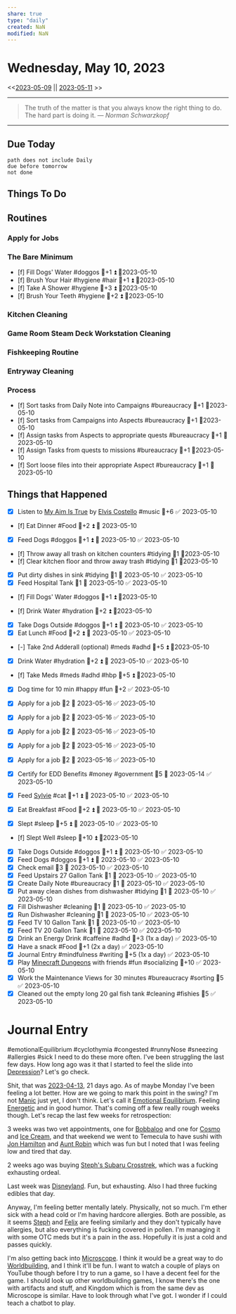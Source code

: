 ```yaml
---
share: true
type: "daily"
created: NaN 
modified: NaN
---
```

# Wednesday, May 10, 2023
<<[2023-05-09](./2023-05-09.md) || [2023-05-11](./2023-05-11.md) >>

---

> The truth of the matter is that you always know the right thing to do. The hard part is doing it.
> — <cite>Norman Schwarzkopf</cite>

---
## Due Today
```tasks
path does not include Daily
due before tomorrow
not done
```

## Things To Do
































































## Routines
### Apply for Jobs



### The Bare Minimum


- [f] Fill Dogs' Water #doggos  🥄+1 ⏫ 📆2023-05-10
- [f] Brush Your Hair #hygiene #hair 🥄+1 ⏫ 📆2023-05-10
- [f] Take A Shower #hygiene  🥄+3 ⏫ 📆2023-05-10
- [f] Brush Your Teeth #hygiene 🥄+2 ⏫ 📆2023-05-10


### Kitchen Cleaning



### Game Room Steam Deck Workstation Cleaning


### Fishkeeping Routine


### Entryway Cleaning


### Process

- [f] Sort tasks from Daily Note into Campaigns #bureaucracy 🥄+1   📆2023-05-10
- [f] Sort tasks from Campaigns into Aspects  #bureaucracy 🥄+1   📆2023-05-10
- [f] Assign tasks from Aspects to appropriate quests  #bureaucracy 🥄+1   📆2023-05-10
- [f] Assign Tasks from quests to missions  #bureaucracy 🥄+1   📆2023-05-10
- [f] Sort loose files into their appropriate Aspect  #bureaucracy 🥄+1   📆2023-05-10




## Things that Happened
 - [x] Listen to [My Aim Is True](My%20Aim%20Is%20True.md) by [Elvis Costello](Elvis%20Costello.md) #music 🥄+6 ✅ 2023-05-10
- [f] Eat Dinner #Food  🥄+2 ⏫ 📅 2023-05-10
- [x] Feed Dogs #doggos  🥄+1 ⏫ 📅 2023-05-10 ✅ 2023-05-10

- [f] Throw away all trash on kitchen counters #tidying  🥄1 📆2023-05-10
- [f] Clear kitchen floor and throw away trash #tidying   🥄1 📆2023-05-10

- [x] Put dirty dishes in sink #tidying 🥄1 📅 2023-05-10 ✅ 2023-05-10
- [x] Feed Hospital Tank 🥄1 📅 2023-05-10 ✅ 2023-05-10
- [f] Fill Dogs' Water #doggos  🥄+1 ⏫ 📆2023-05-10

- [f] Drink Water #hydration 🥄+2 ⏫ 📆2023-05-10
- [x] Take Dogs Outside  #doggos 🥄+1 ⏫ 📅 2023-05-10 ✅ 2023-05-10
- [x] Eat Lunch #Food  🥄+2 ⏫ 📅 2023-05-10 ✅ 2023-05-10
- [-] Take 2nd Adderall (optional) #meds #adhd  🥄+5 ⏫ 📆2023-05-10
- [x] Drink Water #hydration   🥄+2 ⏫ 📅 2023-05-10 ✅ 2023-05-10
- [f] Take Meds  #meds #adhd #hbp 🥄+5 ⏫ 📆2023-05-10
- [x] Dog time for 10 min #happy #fun 🥄+2 ✅ 2023-05-10
- [x] Apply for a job  🥄2 📅 2023-05-16 ✅ 2023-05-10
- [x] Apply for a job  🥄2 📅 2023-05-16 ✅ 2023-05-10
- [x] Apply for a job  🥄2 📅 2023-05-16 ✅ 2023-05-10
- [x] Apply for a job  🥄2 📅 2023-05-16 ✅ 2023-05-10
- [x] Apply for a job  🥄2 📅 2023-05-16 ✅ 2023-05-10
- [x] Certify for EDD Benefits #money #government 🥄5 📅 2023-05-14 ✅ 2023-05-10
- [x] Feed [Sylvie](./Sylvie.md) #cat 🥄+1 ⏫ 📅 2023-05-10 ✅ 2023-05-10
- [x] Eat Breakfast #Food  🥄+2 ⏫ 📅 2023-05-10 ✅ 2023-05-10

- [x] Slept #sleep 🥄+5 ⏫ 📅 2023-05-10 ✅ 2023-05-10
- [f] Slept Well #sleep 🥄+10 ⏫  📆2023-05-10
- [x] Take Dogs Outside  #doggos  🥄+1 ⏫ 📅 2023-05-10 ✅ 2023-05-10
- [x] Feed Dogs #doggos  🥄+1 ⏫ 📅 2023-05-10 ✅ 2023-05-10
- [x] Check email 🥄3 📅 2023-05-10 ✅ 2023-05-10
- [x] Feed Upstairs 27 Gallon Tank 🥄1 📅 2023-05-10 ✅ 2023-05-10
- [x] Create Daily Note #bureaucracy 🥄1 📅 2023-05-10 ✅ 2023-05-10
- [x] Put away clean dishes from dishwasher #tidying   🥄1 📅 2023-05-10 ✅ 2023-05-10
- [x] Fill Dishwasher #cleaning  🥄1 📅 2023-05-10 ✅ 2023-05-10
- [x] Run Dishwasher #cleaning 🥄1 📅 2023-05-10 ✅ 2023-05-10
- [x] Feed TV 10 Gallon Tank 🥄1 📅 2023-05-10 ✅ 2023-05-10
- [x] Feed TV 20 Gallon Tank 🥄1 📅 2023-05-10 ✅ 2023-05-10
- [x] Drink an Energy Drink #caffeine #adhd  🥄+3 (1x a day) ✅ 2023-05-10
- [x] Have a snack #Food  🥄+1 (2x a day) ✅ 2023-05-10
- [x] Journal Entry #mindfulness #writing 🥄+5 (1x a day) ✅ 2023-05-10
- [x] Play [Minecraft Dungeons](Minecraft%20Dungeons.md) with friends #fun #socializing 🥄+10 ✅ 2023-05-10
- [x] Work the Maintenance Views for 30 minutes #bureaucracy #sorting 🥄5 ✅ 2023-05-10
- [x] Cleaned out the empty long 20 gal fish tank #cleaning #fishies 🥄5 ✅ 2023-05-10

# Journal Entry
#emotionalEquilibrium #cyclothymia #congested #runnyNose #sneezing #allergies #sick
I need to do these more often.  I've been struggling the last few days.  How long ago was it that I started to feel the slide into [Depression](Depression.md)?  Let's go check.

Shit, that was [2023-04-13](./2023-04-13.md), 21 days ago.  As of maybe Monday I've been feeling a lot better.  How are we going to mark this point in the swing?  I'm not [Manic](Manic.md) just yet, I don't think.  Let's call it [Emotional Equilibrium](Emotional%20Equilibrium.md).  Feeling [Energetic](Energetic.md) and in good humor.  That's coming off a few really rough weeks though.  Let's recap the last few weeks for retrospection:

3 weeks was two vet appointments, one for [Bobbaloo](./Bobbaloo.md) and one for [Cosmo](./Cosmo.md) and [Ice Cream](./Ice%20Cream.md), and that weekend we went to Temecula to have sushi with [Jon Hamilton](./Jon%20Hamilton.md) and [Aunt Robin](./Robin%20Hamilton.md) which was fun but I noted that I was feeling low and tired that day.

2 weeks ago was buying [Steph's Subaru Crosstrek](Steph's%20Subaru%20Crosstrek.md), which was a fucking exhausting ordeal.

Last week was [Disneyland](Disneyland.md).  Fun, but exhausting.  Also I had three fucking edibles that day.

Anyway, I'm feeling better mentally lately.  Physically, not so much.  I'm ether sick with a head cold or I'm having hardcore allergies.  Both are possible, as it seems [Steph](./Stephanie%20Fear.md) and [Felix](Felix.md) are feeling similarly and they don't typically have allergies, but also everything is fucking covered in pollen.  I'm managing it with some OTC meds but it's a pain in the ass.  Hopefully it is just a cold and passes quickly.

I'm also getting back into [Microscope](Microscope.md).  I think it would be a great way to do [Worldbuilding](Worldbuilding.md), and I think it'll be fun.  I want to watch a couple of plays on YouTube though before I try to run a game, so I have a decent feel for the game.  I should look up other worldbuilding games, I know there's the one with artifacts and stuff, and Kingdom which is from the same dev as Microscope is similar.  Have to look through what I've got.  I wonder if I could teach a chatbot to play.